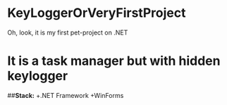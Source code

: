 # KeyLoggerOrVeryFirstProject
Oh, look, it is my first pet-project on .NET

# It is a task manager but with hidden keylogger

##__Stack:__
+.NET Framework
+WinForms
